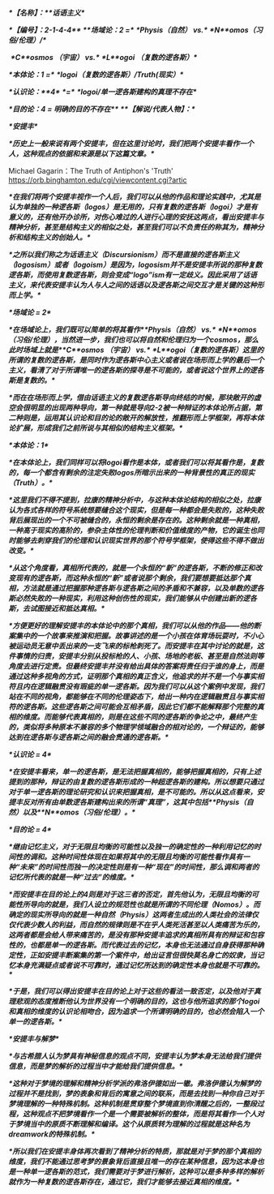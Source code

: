***\*【名称】：\*******\*话语主义\****

***\*【编号】：2-1-4-4\*******\*
\*******\*场域论：2 =\**** ***\*Physis（自然） vs.\**** ***\*N\*******\*omos（习俗/伦理）/\****

​      ***\*C\*******\*osmos （宇宙） vs.\**** ***\*L\*******\*ogoi （复数的逻各斯）\****

***\*本体论：1 =\**** ***\*logoi（复数的逻各斯）/Truth(现实）\****

***\*认识论：\*******\*4\**** ***\*=\**** ***\*logoi/单一逻各斯建构的真理不存在\****

***\*目的论：4 = 明确的目的不存在\*******\*
\*******\*【解说/代表人物】：\****

***\*安提丰\****

***\*历史上一般来说有两个安提丰，但在这里讨论时，我们把两个安提丰看作一个人，这种观点的依据和来源是以下这篇文章。\****

Michael Gagarin：The Truth of Antiphon's 'Truth' https://orb.binghamton.edu/cgi/viewcontent.cgi?artic

***\*在我们将两个安提丰视作一个人后，我们可以从他的作品和理论实践中，尤其是认为单独的一种逻各斯（logos）是无用的，只有复数的逻各斯（logoi）才是有意义的，还有他开办诊所，对伤心难过的人进行心理的安抚这两点，看出安提丰与精神分析，甚至是结构主义的相似之处，甚至我们可以不负责任的称其为，精神分析和结构主义的创始人。\****

***\*之所以我们称之为话语主义（Discursionism）而不是直接的逻各斯主义（logosism）或者（logoism）是因为，logosism并不是安提丰所说的那种复数逻各斯，而使用复数逻各斯，则会变成“logo”ism有一定歧义。因此采用了话语主义，来代表安提丰认为人与人之间的话语以及逻各斯之间交互才是关键的这种形而上学。\****

 

***\*场域论 = 2\****

***\*在场域论上，我们既可以简单的将其看作\*******\*Physis（自然） vs.\**** ***\*N\*******\*omos（习俗/伦理），当然进一步，我们也可以将自然和伦理归为一个cosmos，那么此时场域上就是\*******\*C\*******\*osmos （宇宙） vs.\**** ***\*L\*******\*ogoi（复数的逻各斯）这里的所谓的复数的逻各斯，是同时作为逻各斯中心主义或者说在场形而上学的最后一个主义，看清了对于所谓唯一的逻各斯的探寻是不可能的，或者说这个世界上的逻各斯是复数的。\****

***\*而在在场形而上学，借由话语主义的复数逻各斯导向终结的时候，那块敞开的虚空会很明显的出现两种导向，第一种就是导向2-2被一种辩证的本体论所占据，第二种则是，运用其认识论和目的论的敞开的解放性，推翻形而上学框架，再将本体论扩展，形成我们之前所说与其相似的结构主义框架。\****

***\*本体论：1\****

***\*在本体论上，我们同样可以将logoi看作是本体，或者我们可以将其看作是，复数的，每一个都含有剩余的注定失败logos所暗示出来的一种背景性的真正的现实（Truth）。\****

***\*这里我们不得不提到，拉康的精神分析中，与这种本体论结构的相似之处，拉康认为各式各样的符号系统想要缝合这个现实，但是每一种都会是失败的，这种失败背后展现出的一个不可被缝合的，永恒的剩余是存在的。这种剩余就是一种真相，一种高于现实的高阶的，参杂主体性的伦理判断和价值维度的产物，它的诞生也同时能够去刺穿我们的伦理和认识现实世界的那个符号学框架，使得这些不得不做出改变。\****

***\*从这个角度看，真相所代表的，就是一个永恒的“新”的逻各斯，不断的修正和改变现有的逻各斯，而这种永恒的“新”或者说那个剩余，我们要想要抵达那个真相，方法就是通过把握那种逻各斯与逻各斯之间的矛盾和不兼容，以及单数的逻各斯必然失败的一种现实，利用这种创伤性的现实，我们能够从中创建出新的逻各斯，去试图接近和抵达真相。\****

***\*方便更好的理解安提丰的本体论中的那个真相，我们可以从他的作品——他的断案集中的一个故事来推演和把握。故事讲述的是一个小孩在体育场玩耍时，不小心被运动员无意中丢出来的一支飞来的标枪刺死了。而安提丰在其中讨论的就是，这件事情的归责，安提丰分别从投标枪的人、小孩、场地的老板、甚至是自然法则等角度去进行定责。但最终安提丰并没有给出具体的答案将责任归于谁的身上，而是通过这种多视角的方式，证明那个真相的真正含义，他追求的并不是一个与事实相符且内在逻辑融贯没有瑕疵的单一逻各斯。因为我们可以从这个案例中发现，我们站在不同的视角，都能够在不同的伦理姿态下，给出一种内在逻辑融贯且与事实相符的逻各斯。这些逻各斯之间可能会互相矛盾，因此它们都不能解释那个完整的真相的维度。而能够代表真相的，则是在这些不同的逻各斯的争论之中，最终产生的，类似将多种原本不兼容的多个物理学领域融合的相对论的，一个辩证的，能够达到在逻各斯与逻各斯之间的融会贯通的逻各斯。\****

***\*认识论 = 4\****

***\*在安提丰看来，单一的逻各斯，是无法把握真相的，能够把握真相的，只有上述提到的那种，辩证的由复数的逻各斯形成的一种超逻各斯的建构。所以想要只通过对于单一逻各斯的理论研究和认识来把握真相，是不可能的。所以从这点看来，安提丰反对所有由单数逻各斯建构出来的所谓“真理”，这其中包括\*******\*Physis（自然）以及\*******\*N\*******\*omos（习俗/伦理）。\****

***\*目的论 = 4\****

***\*继由记忆主义，对于无限且均衡的可能性以及独一的确定性的一种利用记忆的时间性的调和。这种时间性体现在如果将其中的无限且均衡的可能性看作具有一种“未来”的时间性而独一的决定性则是有一种“现在”的时间性，那么调和两者的记忆所代表的就是一种“过去”的维度。\****

***\*而安提丰在目的论上的4则是对于这三者的否定，首先他认为，无限且均衡的可能性所导向的就是，我们人设立的规范性也就是所谓的不同伦理（Nomos）。而确定的现实所导向的就是一种自然（Physis）这两者生成出的人类社会的法律仅仅代表少数人的利益，而自然的规律则是不在乎人类死活甚至以人类痛苦为乐的，这两者都是会给人带来痛苦的，是没有那种安提丰追求的真相所具有的辩证和包容性的，也都是单一的逻各斯。而代表过去的记忆，本身也无法通过自身获得那种确定性，正如安提丰断案集的第一个案件中，给出证言但很快莫名身亡的奴隶，当记忆本身充满疑点或者说不可靠时，通过记忆所达到的确定性本身也就是不可靠的。\****

***\*于是，我们可以得出安提丰在目的论上对于这些的看法一致否定，以及他对于真理悲观的态度推断他认为世界没有一个明确的目的，这也与他所追求的那个logoi和真相的维度的认识论相吻合，因为追求一个所谓明确的目的，也必然会陷入一个单一的逻各斯。\****

***\*安提丰与解梦\****

***\*与古希腊人认为梦具有神秘信息的观点不同，安提丰认为梦本身无法给我们提供信息，而是梦的解析的过程当中才能给我们提供信息。\****

***\*这种对于梦境的理解和精神分析学派的弗洛伊德如出一辙。弗洛伊德认为解梦的过程并不是找到，梦的表象和背后的寓意之间的联系，而是去找到一种你自己对于梦境理解的一种特殊机制。这种机制是贯穿整个梦境直到你清醒之后的，一整段过程，这种观点不把梦境看作一个是一个需要被解析的整体，而是将其看作一个人对于梦境当中的原质不断理解和编译。这个从原质转为理解的过程就是这种名为dreamwork的特殊机制。\****

***\*所以我们在安提丰身体再次看到了精神分析的特质，那就是对于梦的那个真相的维度，我们不能通过思考梦的景象背后直接且唯一的存在某种信息，因为这本身也是一种单一逻各斯的范式，我们需要对于梦进行解析，这种可以是多种多样的解析就作为一种复数的逻各斯存在，通过它，我们才能够去接近真相的维度。\****

 

 

 